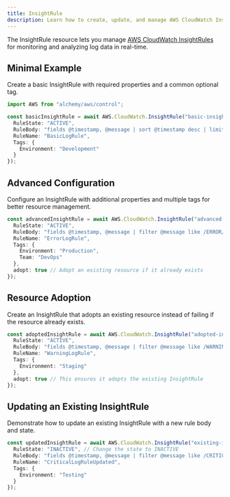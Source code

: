 ```yaml
---
title: InsightRule
description: Learn how to create, update, and manage AWS CloudWatch InsightRules using Alchemy Cloud Control.
---
```


The InsightRule resource lets you manage [AWS CloudWatch InsightRules](https://docs.aws.amazon.com/cloudwatch/latest/userguide/) for monitoring and analyzing log data in real-time.

## Minimal Example

Create a basic InsightRule with required properties and a common optional tag.

```ts
import AWS from "alchemy/aws/control";

const basicInsightRule = await AWS.CloudWatch.InsightRule("basic-insight-rule", {
  RuleState: "ACTIVE",
  RuleBody: "fields @timestamp, @message | sort @timestamp desc | limit 20",
  RuleName: "BasicLogRule",
  Tags: {
    Environment: "Development"
  }
});
```

## Advanced Configuration

Configure an InsightRule with additional properties and multiple tags for better resource management.

```ts
const advancedInsightRule = await AWS.CloudWatch.InsightRule("advanced-insight-rule", {
  RuleState: "ACTIVE",
  RuleBody: "fields @timestamp, @message | filter @message like /ERROR/ | sort @timestamp desc | limit 50",
  RuleName: "ErrorLogRule",
  Tags: {
    Environment: "Production",
    Team: "DevOps"
  },
  adopt: true // Adopt an existing resource if it already exists
});
```

## Resource Adoption

Create an InsightRule that adopts an existing resource instead of failing if the resource already exists.

```ts
const adoptedInsightRule = await AWS.CloudWatch.InsightRule("adopted-insight-rule", {
  RuleState: "ACTIVE",
  RuleBody: "fields @timestamp, @message | filter @message like /WARNING/ | sort @timestamp desc | limit 30",
  RuleName: "WarningLogRule",
  Tags: {
    Environment: "Staging"
  },
  adopt: true // This ensures it adopts the existing InsightRule
});
```

## Updating an Existing InsightRule

Demonstrate how to update an existing InsightRule with a new rule body and state.

```ts
const updatedInsightRule = await AWS.CloudWatch.InsightRule("existing-insight-rule", {
  RuleState: "INACTIVE", // Change the state to INACTIVE
  RuleBody: "fields @timestamp, @message | filter @message like /CRITICAL/ | sort @timestamp desc | limit 10",
  RuleName: "CriticalLogRuleUpdated",
  Tags: {
    Environment: "Testing"
  }
});
```